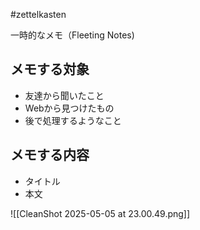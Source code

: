 #zettelkasten 

一時的なメモ（Fleeting Notes)

## メモする対象

- 友達から聞いたこと
- Webから見つけたもの
- 後で処理するようなこと

## メモする内容

- タイトル
- 本文

![[CleanShot 2025-05-05 at 23.00.49.png]]
